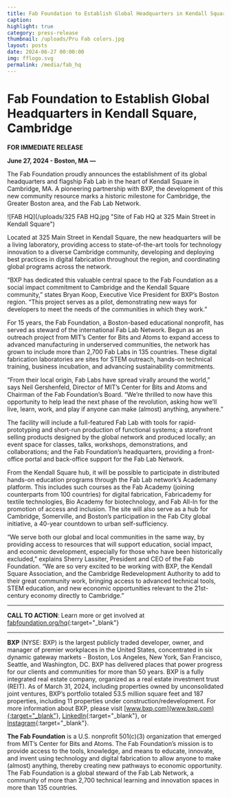 ```yaml
---
title: Fab Foundation to Establish Global Headquarters in Kendall Square, Cambridge
caption: 
highlight: true
category: press-release
thumbnail: /uploads/Pru Fab colors.jpg
layout: posts
date: 2024-06-27 00:00:00
img: fflogo.svg
permalink: /media/fab_hq
---
```


#  Fab Foundation to Establish Global Headquarters in Kendall Square, Cambridge

**FOR IMMEDIATE RELEASE**


**June 27, 2024 - Boston, MA —** 

The Fab Foundation proudly announces the establishment of its global headquarters and flagship Fab Lab in the heart of Kendall Square in Cambridge, MA. A pioneering partnership with BXP, the development of this new community resource marks a historic milestone for Cambridge, the Greater Boston area, and the Fab Lab Network. 

![FAB HQ](/uploads/325 FAB HQ.jpg "Site of Fab HQ at 325 Main Street in Kendall Square")

Located at 325 Main Street in Kendall Square, the new headquarters will be a living laboratory, providing access to state-of-the-art tools for technology innovation to a diverse Cambridge community, developing and deploying best practices in digital fabrication throughout the region, and coordinating global programs across the network.

“BXP has dedicated this valuable central space to the Fab Foundation as a social impact commitment to Cambridge and the Kendall Square community,” states Bryan Koop, Executive Vice President for BXP’s Boston region. “This project serves as a pilot, demonstrating new ways for developers to meet the needs of the communities in which they work.” 

For 15 years, the Fab Foundation, a Boston-based educational nonprofit, has served as steward of the international Fab Lab Network. Begun as an outreach project from MIT’s Center for Bits and Atoms to expand access to advanced manufacturing in underserved communities, the network has grown to include more than 2,700 Fab Labs in 135 countries. These digital fabrication laboratories are sites for STEM outreach, hands-on technical training, business incubation, and advancing sustainability commitments.

“From their local origin, Fab Labs have spread virally around the world,” says Neil Gershenfeld, Director of MIT’s Center for Bits and Atoms and Chairman of the Fab Foundation’s Board. “We’re thrilled to now have this opportunity to help lead the next phase of the revolution, asking how we’ll live, learn, work, and play if anyone can make (almost) anything, anywhere.”

The facility will include a full-featured Fab Lab with tools for rapid-prototyping and short-run production of functional systems; a storefront selling products designed by the global network and produced locally; an event space for classes, talks, workshops, demonstrations, and collaborations; and the Fab Foundation’s headquarters, providing a front-office portal and back-office support for the Fab Lab Network.

From the Kendall Square hub, it will be possible to participate in distributed hands-on education programs through the Fab Lab network’s Academany platform. This includes such courses as the Fab Academy (joining counterparts from 100 countries) for digital fabrication, Fabricademy for textile technologies, Bio Academy for biotechnology, and Fab All-In for the promotion of access and inclusion. The site will also serve as a hub for Cambridge, Somerville, and Boston’s participation in the Fab City global initiative, a 40-year countdown to urban self-sufficiency.

“We serve both our global and local communities in the same way, by providing access to resources that will support education, social impact, and economic development, especially for those who have been historically excluded,” explains Sherry Lassiter, President and CEO of the Fab Foundation. “We are so very excited to be working with BXP, the Kendall Square Association, and the Cambridge Redevelopment Authority to add to their great community work, bringing access to advanced technical tools, STEM education, and new economic opportunities relevant to the 21st-century economy directly to Cambridge.”

---

**CALL TO ACTION**: Learn more or get involved at [fabfoundation.org/hq](https://fabfoundation.org/hq/){:target="_blank"} 

---

**BXP** (NYSE: BXP) is the largest publicly traded developer, owner, and manager of premier workplaces in the United States, concentrated in six dynamic gateway markets - Boston, Los Angeles, New York, San Francisco, Seattle, and Washington, DC. BXP has delivered places that power progress for our clients and communities for more than 50 years. BXP is a fully integrated real estate company, organized as a real estate investment trust (REIT). As of March 31, 2024, including properties owned by unconsolidated joint ventures, BXP’s portfolio totaled 53.5 million square feet and 187 properties, including 11 properties under construction/redevelopment. For more information about BXP, please visit [www.bxp.com](www.bxp.com){:target="_blank"}, [LinkedIn](https://www.linkedin.com/company/162765){:target="_blank"}, or [Instagram](https://www.instagram.com/bxpbostonproperties/?hl=en){:target="_blank"}.

**The Fab Foundation** is a U.S. nonprofit 501(c)(3) organization that emerged from MIT’s Center for Bits and Atoms. The Fab Foundation’s mission is to provide access to the tools, knowledge, and means to educate, innovate, and invent using technology and digital fabrication to allow anyone to make (almost) anything, thereby creating new pathways to economic opportunity. The Fab Foundation is a global steward of the Fab Lab Network, a community of more than 2,700 technical learning and innovation spaces in more than 135 countries. 
